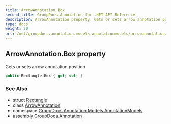 ```yaml
---
title: ArrowAnnotation.Box
second_title: GroupDocs.Annotation for .NET API Reference
description: ArrowAnnotation property. Gets or sets arrow annotation position
type: docs
weight: 20
url: /net/groupdocs.annotation.models.annotationmodels/arrowannotation/box/
---
```

## ArrowAnnotation.Box property

Gets or sets arrow annotation position

```csharp
public Rectangle Box { get; set; }
```

### See Also

* struct [Rectangle](../../../groupdocs.annotation.models/rectangle/)
* class [ArrowAnnotation](../)
* namespace [GroupDocs.Annotation.Models.AnnotationModels](../../arrowannotation/)
* assembly [GroupDocs.Annotation](../../../)


